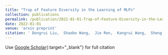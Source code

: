 ```yaml
---
title: "Trap of Feature Diversity in the Learning of MLPs"
collection: publications
permalink: /publication/2022-01-01-Trap-of-Feature-Diversity-in-the-Learning-of-MLPs
date: 2022-01-01
venue: 'arxiv preprint'
citation: ' Dongrui Liu,  Shaobo Wang,  Jie Ren,  Kangrui Wang,  Sheng Yin,  Huiqi Deng,  Quanshi Zhang, &quot;Trap of Feature Diversity in the Learning of MLPs.&quot; arxivpreprint, 2022.'
---
```

Use [Google Scholar](https://scholar.google.com/scholar?q=Trap+of+Feature+Diversity+in+the+Learning+of+MLPs){:target="_blank"} for full citation